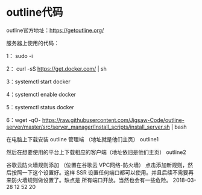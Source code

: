 # outline代码
outline官方地址：https://getoutline.org/

服务器上使用的代码：

1： sudo -i

2： curl -sS https://get.docker.com/ | sh

3：systemctl start docker

4：systemctl enable docker

5：systemctl status docker

6：wget -qO- https://raw.githubusercontent.com/Jigsaw-Code/outline-server/master/src/server_manager/install_scripts/install_server.sh | bash

在电脑上下载安装 outline 管理端 （地址就是他们主页）
outline1

然后在想要使用的平台上下载相应的客户端（地址依旧是他们主页）
outline2

谷歌云防火墙规则添加 （位置在谷歌云 VPC网络-防火墙）
点击添加新规则，然后按照一下这个设置好。这样 SSR 设置任何端口都可以使用。并且后续不需要再来防火墙规则做设置了。缺点是 所有端口开放。当然也会有一些危险。
2018-03-28 12 52 20
